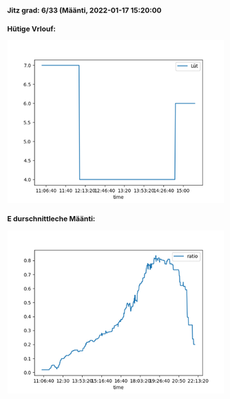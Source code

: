 ### Jitz grad: 6/33 (Määnti, 2022-01-17 15:20:00

### Hütige Vrlouf:
![Graph](Today.png)

### E durschnittleche Määnti:
![Graph](Määnti.png)